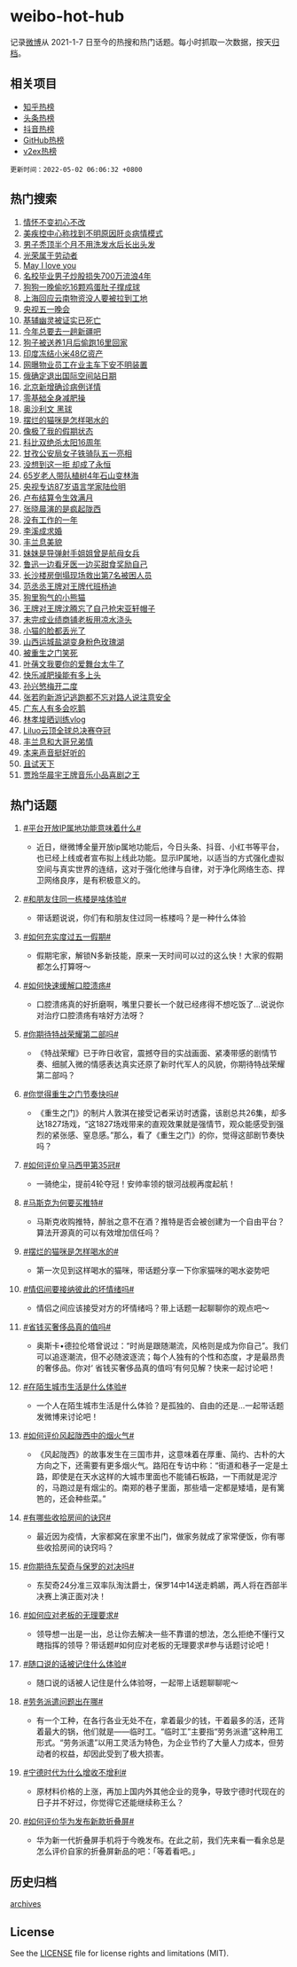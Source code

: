 # weibo-hot-hub

记录[微博](https://www.weibo.com)从 2021-1-7 日至今的热搜和热门话题。每小时抓取一次数据，按天[归档](archives)。

## 相关项目

- [知乎热榜](https://github.com/lonnyzhang423/zhihu-hot-hub)
- [头条热榜](https://github.com/lonnyzhang423/toutiao-hot-hub)
- [抖音热榜](https://github.com/lonnyzhang423/douyin-hot-hub)
- [GitHub热榜](https://github.com/lonnyzhang423/github-hot-hub)
- [v2ex热榜](https://github.com/lonnyzhang423/v2ex-hot-hub)


`更新时间：2022-05-02 06:06:32 +0800`

## 热门搜索

1. [情怀不变初心不改](https://m.weibo.cn/search?containerid=100103type%3D1%26t%3D10%26q%3D%23%E6%83%85%E6%80%80%E4%B8%8D%E5%8F%98%E5%88%9D%E5%BF%83%E4%B8%8D%E6%94%B9%23&stream_entry_id=51&isnewpage=1&extparam=seat%3D1%26c_type%3D51%26dgr%3D0%26pos%3D0%26filter_type%3Drealtimehot%26cate%3D10103%26display_time%3D1651442790%26pre_seqid%3D1651442790846912670141&luicode=10000011&lfid=106003type%253D25%2526t%253D3%2526disable_hot%253D1%2526filter_type%253Drealtimehot)
1. [美疾控中心称找到不明原因肝炎病情模式](https://m.weibo.cn/search?containerid=100103type%3D1%26t%3D10%26q%3D%23%E7%BE%8E%E7%96%BE%E6%8E%A7%E4%B8%AD%E5%BF%83%E7%A7%B0%E6%89%BE%E5%88%B0%E4%B8%8D%E6%98%8E%E5%8E%9F%E5%9B%A0%E8%82%9D%E7%82%8E%E7%97%85%E6%83%85%E6%A8%A1%E5%BC%8F%23&stream_entry_id=31&isnewpage=1&extparam=seat%3D1%26c_type%3D31%26pos%3D0%26filter_type%3Drealtimehot%26flag%3D0%26dgr%3D0%26realpos%3D1%26lcate%3D5001%26cate%3D0%26display_time%3D1651442790%26pre_seqid%3D1651442790846912670141&luicode=10000011&lfid=106003type%253D25%2526t%253D3%2526disable_hot%253D1%2526filter_type%253Drealtimehot)
1. [男子秃顶半个月不用洗发水后长出头发](https://m.weibo.cn/search?containerid=100103type%3D1%26t%3D10%26q%3D%23%E7%94%B7%E5%AD%90%E7%A7%83%E9%A1%B6%E5%8D%8A%E4%B8%AA%E6%9C%88%E4%B8%8D%E7%94%A8%E6%B4%97%E5%8F%91%E6%B0%B4%E5%90%8E%E9%95%BF%E5%87%BA%E5%A4%B4%E5%8F%91%23&stream_entry_id=31&isnewpage=1&extparam=seat%3D1%26c_type%3D31%26pos%3D1%26filter_type%3Drealtimehot%26flag%3D0%26dgr%3D0%26realpos%3D2%26lcate%3D5001%26cate%3D0%26display_time%3D1651442790%26pre_seqid%3D1651442790846912670141&luicode=10000011&lfid=106003type%253D25%2526t%253D3%2526disable_hot%253D1%2526filter_type%253Drealtimehot)
1. [光荣属于劳动者](https://m.weibo.cn/search?containerid=100103type%3D1%26t%3D10%26q%3D%23%E5%85%89%E8%8D%A3%E5%B1%9E%E4%BA%8E%E5%8A%B3%E5%8A%A8%E8%80%85%23&stream_entry_id=31&isnewpage=1&extparam=seat%3D1%26c_type%3D31%26pos%3D2%26filter_type%3Drealtimehot%26flag%3D0%26dgr%3D0%26realpos%3D3%26lcate%3D5001%26cate%3D0%26display_time%3D1651442790%26pre_seqid%3D1651442790846912670141&luicode=10000011&lfid=106003type%253D25%2526t%253D3%2526disable_hot%253D1%2526filter_type%253Drealtimehot)
1. [May I love you](https://m.weibo.cn/search?containerid=100103type%3D1%26t%3D10%26q%3DMay+I+love+you&stream_entry_id=31&isnewpage=1&extparam=seat%3D1%26c_type%3D31%26pos%3D3%26filter_type%3Drealtimehot%26flag%3D16%26dgr%3D0%26realpos%3D4%26lcate%3D5001%26cate%3D0%26display_time%3D1651442790%26pre_seqid%3D1651442790846912670141&luicode=10000011&lfid=106003type%253D25%2526t%253D3%2526disable_hot%253D1%2526filter_type%253Drealtimehot)
1. [名校毕业男子炒股损失700万流浪4年](https://m.weibo.cn/search?containerid=100103type%3D1%26t%3D10%26q%3D%23%E5%90%8D%E6%A0%A1%E6%AF%95%E4%B8%9A%E7%94%B7%E5%AD%90%E7%82%92%E8%82%A1%E6%8D%9F%E5%A4%B1700%E4%B8%87%E6%B5%81%E6%B5%AA4%E5%B9%B4%23&stream_entry_id=31&isnewpage=1&extparam=seat%3D1%26c_type%3D31%26pos%3D4%26filter_type%3Drealtimehot%26flag%3D0%26dgr%3D0%26realpos%3D5%26lcate%3D5001%26cate%3D0%26display_time%3D1651442790%26pre_seqid%3D1651442790846912670141&luicode=10000011&lfid=106003type%253D25%2526t%253D3%2526disable_hot%253D1%2526filter_type%253Drealtimehot)
1. [狗狗一晚偷吃16颗鸡蛋肚子撑成球](https://m.weibo.cn/search?containerid=100103type%3D1%26t%3D10%26q%3D%23%E7%8B%97%E7%8B%97%E4%B8%80%E6%99%9A%E5%81%B7%E5%90%8316%E9%A2%97%E9%B8%A1%E8%9B%8B%E8%82%9A%E5%AD%90%E6%92%91%E6%88%90%E7%90%83%23&stream_entry_id=31&isnewpage=1&extparam=seat%3D1%26c_type%3D31%26pos%3D5%26filter_type%3Drealtimehot%26flag%3D0%26dgr%3D0%26realpos%3D6%26lcate%3D5001%26cate%3D0%26display_time%3D1651442790%26pre_seqid%3D1651442790846912670141&luicode=10000011&lfid=106003type%253D25%2526t%253D3%2526disable_hot%253D1%2526filter_type%253Drealtimehot)
1. [上海回应云南物资没人要被拉到工地](https://m.weibo.cn/search?containerid=100103type%3D1%26t%3D10%26q%3D%23%E4%B8%8A%E6%B5%B7%E5%9B%9E%E5%BA%94%E4%BA%91%E5%8D%97%E7%89%A9%E8%B5%84%E6%B2%A1%E4%BA%BA%E8%A6%81%E8%A2%AB%E6%8B%89%E5%88%B0%E5%B7%A5%E5%9C%B0%23&stream_entry_id=31&isnewpage=1&extparam=seat%3D1%26c_type%3D31%26pos%3D6%26filter_type%3Drealtimehot%26flag%3D0%26dgr%3D0%26realpos%3D7%26lcate%3D5001%26cate%3D0%26display_time%3D1651442790%26pre_seqid%3D1651442790846912670141&luicode=10000011&lfid=106003type%253D25%2526t%253D3%2526disable_hot%253D1%2526filter_type%253Drealtimehot)
1. [央视五一晚会](https://m.weibo.cn/search?containerid=100103type%3D1%26t%3D10%26q%3D%E5%A4%AE%E8%A7%86%E4%BA%94%E4%B8%80%E6%99%9A%E4%BC%9A&stream_entry_id=31&isnewpage=1&extparam=seat%3D1%26c_type%3D31%26pos%3D7%26filter_type%3Drealtimehot%26flag%3D16%26dgr%3D0%26realpos%3D8%26lcate%3D5001%26cate%3D0%26display_time%3D1651442790%26pre_seqid%3D1651442790846912670141&luicode=10000011&lfid=106003type%253D25%2526t%253D3%2526disable_hot%253D1%2526filter_type%253Drealtimehot)
1. [基辅幽灵被证实已死亡](https://m.weibo.cn/search?containerid=100103type%3D1%26t%3D10%26q%3D%23%E5%9F%BA%E8%BE%85%E5%B9%BD%E7%81%B5%E8%A2%AB%E8%AF%81%E5%AE%9E%E5%B7%B2%E6%AD%BB%E4%BA%A1%23&stream_entry_id=31&isnewpage=1&extparam=seat%3D1%26c_type%3D31%26pos%3D8%26filter_type%3Drealtimehot%26flag%3D2%26dgr%3D0%26realpos%3D9%26lcate%3D5001%26cate%3D0%26display_time%3D1651442790%26pre_seqid%3D1651442790846912670141&luicode=10000011&lfid=106003type%253D25%2526t%253D3%2526disable_hot%253D1%2526filter_type%253Drealtimehot)
1. [今年总要去一趟新疆吧](https://m.weibo.cn/search?containerid=100103type%3D1%26t%3D10%26q%3D%23%E4%BB%8A%E5%B9%B4%E6%80%BB%E8%A6%81%E5%8E%BB%E4%B8%80%E8%B6%9F%E6%96%B0%E7%96%86%E5%90%A7%23&stream_entry_id=31&isnewpage=1&extparam=seat%3D1%26c_type%3D31%26pos%3D9%26filter_type%3Drealtimehot%26flag%3D0%26dgr%3D0%26realpos%3D10%26lcate%3D5001%26cate%3D0%26display_time%3D1651442790%26pre_seqid%3D1651442790846912670141&luicode=10000011&lfid=106003type%253D25%2526t%253D3%2526disable_hot%253D1%2526filter_type%253Drealtimehot)
1. [狗子被送养1月后偷跑16里回家](https://m.weibo.cn/search?containerid=100103type%3D1%26t%3D10%26q%3D%23%E7%8B%97%E5%AD%90%E8%A2%AB%E9%80%81%E5%85%BB1%E6%9C%88%E5%90%8E%E5%81%B7%E8%B7%9116%E9%87%8C%E5%9B%9E%E5%AE%B6%23&stream_entry_id=31&isnewpage=1&extparam=seat%3D1%26c_type%3D31%26pos%3D10%26filter_type%3Drealtimehot%26flag%3D0%26dgr%3D0%26realpos%3D11%26lcate%3D5001%26cate%3D0%26display_time%3D1651442790%26pre_seqid%3D1651442790846912670141&luicode=10000011&lfid=106003type%253D25%2526t%253D3%2526disable_hot%253D1%2526filter_type%253Drealtimehot)
1. [印度冻结小米48亿资产](https://m.weibo.cn/search?containerid=100103type%3D1%26t%3D10%26q%3D%23%E5%8D%B0%E5%BA%A6%E5%86%BB%E7%BB%93%E5%B0%8F%E7%B1%B348%E4%BA%BF%E8%B5%84%E4%BA%A7%23&stream_entry_id=31&isnewpage=1&extparam=seat%3D1%26c_type%3D31%26pos%3D11%26filter_type%3Drealtimehot%26flag%3D0%26dgr%3D0%26realpos%3D12%26lcate%3D5001%26cate%3D0%26display_time%3D1651442790%26pre_seqid%3D1651442790846912670141&luicode=10000011&lfid=106003type%253D25%2526t%253D3%2526disable_hot%253D1%2526filter_type%253Drealtimehot)
1. [网曝物业员工在业主车下安不明装置](https://m.weibo.cn/search?containerid=100103type%3D1%26t%3D10%26q%3D%23%E7%BD%91%E6%9B%9D%E7%89%A9%E4%B8%9A%E5%91%98%E5%B7%A5%E5%9C%A8%E4%B8%9A%E4%B8%BB%E8%BD%A6%E4%B8%8B%E5%AE%89%E4%B8%8D%E6%98%8E%E8%A3%85%E7%BD%AE%23&stream_entry_id=31&isnewpage=1&extparam=seat%3D1%26c_type%3D31%26pos%3D12%26filter_type%3Drealtimehot%26flag%3D0%26dgr%3D0%26realpos%3D13%26lcate%3D5001%26cate%3D0%26display_time%3D1651442790%26pre_seqid%3D1651442790846912670141&luicode=10000011&lfid=106003type%253D25%2526t%253D3%2526disable_hot%253D1%2526filter_type%253Drealtimehot)
1. [俄确定退出国际空间站日期](https://m.weibo.cn/search?containerid=100103type%3D1%26t%3D10%26q%3D%23%E4%BF%84%E7%A1%AE%E5%AE%9A%E9%80%80%E5%87%BA%E5%9B%BD%E9%99%85%E7%A9%BA%E9%97%B4%E7%AB%99%E6%97%A5%E6%9C%9F%23&stream_entry_id=31&isnewpage=1&extparam=seat%3D1%26c_type%3D31%26pos%3D13%26filter_type%3Drealtimehot%26flag%3D0%26dgr%3D0%26realpos%3D14%26lcate%3D5001%26cate%3D0%26display_time%3D1651442790%26pre_seqid%3D1651442790846912670141&luicode=10000011&lfid=106003type%253D25%2526t%253D3%2526disable_hot%253D1%2526filter_type%253Drealtimehot)
1. [北京新增确诊病例详情](https://m.weibo.cn/search?containerid=100103type%3D1%26t%3D10%26q%3D%23%E5%8C%97%E4%BA%AC%E6%96%B0%E5%A2%9E%E7%A1%AE%E8%AF%8A%E7%97%85%E4%BE%8B%E8%AF%A6%E6%83%85%23&stream_entry_id=31&isnewpage=1&extparam=seat%3D1%26c_type%3D31%26pos%3D14%26filter_type%3Drealtimehot%26flag%3D0%26dgr%3D0%26realpos%3D15%26lcate%3D5001%26cate%3D0%26display_time%3D1651442790%26pre_seqid%3D1651442790846912670141&luicode=10000011&lfid=106003type%253D25%2526t%253D3%2526disable_hot%253D1%2526filter_type%253Drealtimehot)
1. [零基础全身减肥操](https://m.weibo.cn/search?containerid=100103type%3D1%26t%3D10%26q%3D%23%E9%9B%B6%E5%9F%BA%E7%A1%80%E5%85%A8%E8%BA%AB%E5%87%8F%E8%82%A5%E6%93%8D%23&stream_entry_id=31&isnewpage=1&extparam=seat%3D1%26c_type%3D31%26pos%3D15%26filter_type%3Drealtimehot%26flag%3D0%26dgr%3D0%26realpos%3D16%26lcate%3D5001%26cate%3D0%26display_time%3D1651442790%26pre_seqid%3D1651442790846912670141&luicode=10000011&lfid=106003type%253D25%2526t%253D3%2526disable_hot%253D1%2526filter_type%253Drealtimehot)
1. [奥沙利文 黑球](https://m.weibo.cn/search?containerid=100103type%3D1%26t%3D10%26q%3D%E5%A5%A5%E6%B2%99%E5%88%A9%E6%96%87+%E9%BB%91%E7%90%83&stream_entry_id=31&isnewpage=1&extparam=seat%3D1%26c_type%3D31%26pos%3D16%26filter_type%3Drealtimehot%26flag%3D0%26dgr%3D0%26realpos%3D17%26lcate%3D5001%26cate%3D0%26display_time%3D1651442790%26pre_seqid%3D1651442790846912670141&luicode=10000011&lfid=106003type%253D25%2526t%253D3%2526disable_hot%253D1%2526filter_type%253Drealtimehot)
1. [摆烂的猫咪是怎样喝水的](https://m.weibo.cn/search?containerid=100103type%3D1%26t%3D10%26q%3D%23%E6%91%86%E7%83%82%E7%9A%84%E7%8C%AB%E5%92%AA%E6%98%AF%E6%80%8E%E6%A0%B7%E5%96%9D%E6%B0%B4%E7%9A%84%23&stream_entry_id=31&isnewpage=1&extparam=seat%3D1%26c_type%3D31%26pos%3D17%26filter_type%3Drealtimehot%26flag%3D0%26dgr%3D0%26realpos%3D18%26lcate%3D5001%26cate%3D0%26display_time%3D1651442790%26pre_seqid%3D1651442790846912670141&luicode=10000011&lfid=106003type%253D25%2526t%253D3%2526disable_hot%253D1%2526filter_type%253Drealtimehot)
1. [像极了我的假期状态](https://m.weibo.cn/search?containerid=100103type%3D1%26t%3D10%26q%3D%23%E5%83%8F%E6%9E%81%E4%BA%86%E6%88%91%E7%9A%84%E5%81%87%E6%9C%9F%E7%8A%B6%E6%80%81%23&stream_entry_id=31&isnewpage=1&extparam=seat%3D1%26c_type%3D31%26pos%3D18%26filter_type%3Drealtimehot%26flag%3D0%26dgr%3D0%26realpos%3D19%26lcate%3D5001%26cate%3D0%26display_time%3D1651442790%26pre_seqid%3D1651442790846912670141&luicode=10000011&lfid=106003type%253D25%2526t%253D3%2526disable_hot%253D1%2526filter_type%253Drealtimehot)
1. [科比双绝杀太阳16周年](https://m.weibo.cn/search?containerid=100103type%3D1%26t%3D10%26q%3D%23%E7%A7%91%E6%AF%94%E5%8F%8C%E7%BB%9D%E6%9D%80%E5%A4%AA%E9%98%B316%E5%91%A8%E5%B9%B4%23&stream_entry_id=31&isnewpage=1&extparam=seat%3D1%26c_type%3D31%26pos%3D19%26filter_type%3Drealtimehot%26flag%3D1%26dgr%3D0%26realpos%3D20%26lcate%3D5001%26cate%3D0%26display_time%3D1651442790%26pre_seqid%3D1651442790846912670141&luicode=10000011&lfid=106003type%253D25%2526t%253D3%2526disable_hot%253D1%2526filter_type%253Drealtimehot)
1. [甘孜公安局女子铁骑队五一亮相](https://m.weibo.cn/search?containerid=100103type%3D1%26t%3D10%26q%3D%23%E7%94%98%E5%AD%9C%E5%85%AC%E5%AE%89%E5%B1%80%E5%A5%B3%E5%AD%90%E9%93%81%E9%AA%91%E9%98%9F%E4%BA%94%E4%B8%80%E4%BA%AE%E7%9B%B8%23&stream_entry_id=31&isnewpage=1&extparam=seat%3D1%26c_type%3D31%26pos%3D20%26filter_type%3Drealtimehot%26flag%3D1%26dgr%3D0%26realpos%3D21%26lcate%3D5001%26cate%3D0%26display_time%3D1651442790%26pre_seqid%3D1651442790846912670141&luicode=10000011&lfid=106003type%253D25%2526t%253D3%2526disable_hot%253D1%2526filter_type%253Drealtimehot)
1. [没想到这一拒 却成了永恒](https://m.weibo.cn/search?containerid=100103type%3D1%26t%3D10%26q%3D%E6%B2%A1%E6%83%B3%E5%88%B0%E8%BF%99%E4%B8%80%E6%8B%92+%E5%8D%B4%E6%88%90%E4%BA%86%E6%B0%B8%E6%81%92&stream_entry_id=31&isnewpage=1&extparam=seat%3D1%26c_type%3D31%26pos%3D21%26filter_type%3Drealtimehot%26flag%3D0%26dgr%3D0%26realpos%3D22%26lcate%3D5001%26cate%3D0%26display_time%3D1651442790%26pre_seqid%3D1651442790846912670141&luicode=10000011&lfid=106003type%253D25%2526t%253D3%2526disable_hot%253D1%2526filter_type%253Drealtimehot)
1. [65岁老人带队植树4年石山变林海](https://m.weibo.cn/search?containerid=100103type%3D1%26t%3D10%26q%3D%2365%E5%B2%81%E8%80%81%E4%BA%BA%E5%B8%A6%E9%98%9F%E6%A4%8D%E6%A0%914%E5%B9%B4%E7%9F%B3%E5%B1%B1%E5%8F%98%E6%9E%97%E6%B5%B7%23&stream_entry_id=31&isnewpage=1&extparam=seat%3D1%26c_type%3D31%26pos%3D22%26filter_type%3Drealtimehot%26flag%3D0%26dgr%3D0%26realpos%3D23%26lcate%3D5001%26cate%3D0%26display_time%3D1651442790%26pre_seqid%3D1651442790846912670141&luicode=10000011&lfid=106003type%253D25%2526t%253D3%2526disable_hot%253D1%2526filter_type%253Drealtimehot)
1. [央视专访87岁语言学家陆俭明](https://m.weibo.cn/search?containerid=100103type%3D1%26t%3D10%26q%3D%23%E5%A4%AE%E8%A7%86%E4%B8%93%E8%AE%BF87%E5%B2%81%E8%AF%AD%E8%A8%80%E5%AD%A6%E5%AE%B6%E9%99%86%E4%BF%AD%E6%98%8E%23&stream_entry_id=31&isnewpage=1&extparam=seat%3D1%26c_type%3D31%26pos%3D23%26filter_type%3Drealtimehot%26flag%3D0%26dgr%3D0%26realpos%3D24%26lcate%3D5001%26cate%3D0%26display_time%3D1651442790%26pre_seqid%3D1651442790846912670141&luicode=10000011&lfid=106003type%253D25%2526t%253D3%2526disable_hot%253D1%2526filter_type%253Drealtimehot)
1. [卢布结算令生效满月](https://m.weibo.cn/search?containerid=100103type%3D1%26t%3D10%26q%3D%23%E5%8D%A2%E5%B8%83%E7%BB%93%E7%AE%97%E4%BB%A4%E7%94%9F%E6%95%88%E6%BB%A1%E6%9C%88%23&stream_entry_id=31&isnewpage=1&extparam=seat%3D1%26c_type%3D31%26pos%3D24%26filter_type%3Drealtimehot%26flag%3D1%26dgr%3D0%26realpos%3D25%26lcate%3D5001%26cate%3D0%26display_time%3D1651442790%26pre_seqid%3D1651442790846912670141&luicode=10000011&lfid=106003type%253D25%2526t%253D3%2526disable_hot%253D1%2526filter_type%253Drealtimehot)
1. [张晓晨演的是疯起陇西](https://m.weibo.cn/search?containerid=100103type%3D1%26t%3D10%26q%3D%23%E5%BC%A0%E6%99%93%E6%99%A8%E6%BC%94%E7%9A%84%E6%98%AF%E7%96%AF%E8%B5%B7%E9%99%87%E8%A5%BF%23&stream_entry_id=31&isnewpage=1&extparam=seat%3D1%26c_type%3D31%26pos%3D25%26filter_type%3Drealtimehot%26flag%3D1%26dgr%3D0%26realpos%3D26%26lcate%3D5001%26cate%3D0%26display_time%3D1651442790%26pre_seqid%3D1651442790846912670141&luicode=10000011&lfid=106003type%253D25%2526t%253D3%2526disable_hot%253D1%2526filter_type%253Drealtimehot)
1. [没有工作的一年](https://m.weibo.cn/search?containerid=100103type%3D1%26t%3D10%26q%3D%E6%B2%A1%E6%9C%89%E5%B7%A5%E4%BD%9C%E7%9A%84%E4%B8%80%E5%B9%B4&stream_entry_id=31&isnewpage=1&extparam=seat%3D1%26c_type%3D31%26pos%3D26%26filter_type%3Drealtimehot%26flag%3D0%26dgr%3D0%26realpos%3D27%26lcate%3D5001%26cate%3D0%26display_time%3D1651442790%26pre_seqid%3D1651442790846912670141&luicode=10000011&lfid=106003type%253D25%2526t%253D3%2526disable_hot%253D1%2526filter_type%253Drealtimehot)
1. [李溪成求婚](https://m.weibo.cn/search?containerid=100103type%3D1%26t%3D10%26q%3D%E6%9D%8E%E6%BA%AA%E6%88%90%E6%B1%82%E5%A9%9A&stream_entry_id=31&isnewpage=1&extparam=seat%3D1%26c_type%3D31%26pos%3D27%26filter_type%3Drealtimehot%26flag%3D0%26dgr%3D0%26realpos%3D28%26lcate%3D5001%26cate%3D0%26display_time%3D1651442790%26pre_seqid%3D1651442790846912670141&luicode=10000011&lfid=106003type%253D25%2526t%253D3%2526disable_hot%253D1%2526filter_type%253Drealtimehot)
1. [丰兰息美貌](https://m.weibo.cn/search?containerid=100103type%3D1%26t%3D10%26q%3D%23%E4%B8%B0%E5%85%B0%E6%81%AF%E7%BE%8E%E8%B2%8C%23&stream_entry_id=31&isnewpage=1&extparam=seat%3D1%26c_type%3D31%26pos%3D28%26filter_type%3Drealtimehot%26flag%3D0%26dgr%3D0%26realpos%3D29%26lcate%3D5001%26cate%3D0%26display_time%3D1651442790%26pre_seqid%3D1651442790846912670141&luicode=10000011&lfid=106003type%253D25%2526t%253D3%2526disable_hot%253D1%2526filter_type%253Drealtimehot)
1. [妹妹是导弹射手姐姐曾是航母女兵](https://m.weibo.cn/search?containerid=100103type%3D1%26t%3D10%26q%3D%23%E5%A6%B9%E5%A6%B9%E6%98%AF%E5%AF%BC%E5%BC%B9%E5%B0%84%E6%89%8B%E5%A7%90%E5%A7%90%E6%9B%BE%E6%98%AF%E8%88%AA%E6%AF%8D%E5%A5%B3%E5%85%B5%23&stream_entry_id=31&isnewpage=1&extparam=seat%3D1%26c_type%3D31%26pos%3D29%26filter_type%3Drealtimehot%26flag%3D0%26dgr%3D0%26realpos%3D30%26lcate%3D5001%26cate%3D0%26display_time%3D1651442790%26pre_seqid%3D1651442790846912670141&luicode=10000011&lfid=106003type%253D25%2526t%253D3%2526disable_hot%253D1%2526filter_type%253Drealtimehot)
1. [鲁迅一边看牙医一边买甜食奖励自己](https://m.weibo.cn/search?containerid=100103type%3D1%26t%3D10%26q%3D%23%E9%B2%81%E8%BF%85%E4%B8%80%E8%BE%B9%E7%9C%8B%E7%89%99%E5%8C%BB%E4%B8%80%E8%BE%B9%E4%B9%B0%E7%94%9C%E9%A3%9F%E5%A5%96%E5%8A%B1%E8%87%AA%E5%B7%B1%23&stream_entry_id=31&isnewpage=1&extparam=seat%3D1%26c_type%3D31%26pos%3D30%26filter_type%3Drealtimehot%26flag%3D0%26dgr%3D0%26realpos%3D31%26lcate%3D5001%26cate%3D0%26display_time%3D1651442790%26pre_seqid%3D1651442790846912670141&luicode=10000011&lfid=106003type%253D25%2526t%253D3%2526disable_hot%253D1%2526filter_type%253Drealtimehot)
1. [长沙楼房倒塌现场救出第7名被困人员](https://m.weibo.cn/search?containerid=100103type%3D1%26t%3D10%26q%3D%23%E9%95%BF%E6%B2%99%E6%A5%BC%E6%88%BF%E5%80%92%E5%A1%8C%E7%8E%B0%E5%9C%BA%E6%95%91%E5%87%BA%E7%AC%AC7%E5%90%8D%E8%A2%AB%E5%9B%B0%E4%BA%BA%E5%91%98%23&stream_entry_id=31&isnewpage=1&extparam=seat%3D1%26c_type%3D31%26pos%3D31%26filter_type%3Drealtimehot%26flag%3D0%26dgr%3D0%26realpos%3D32%26lcate%3D5001%26cate%3D0%26display_time%3D1651442790%26pre_seqid%3D1651442790846912670141&luicode=10000011&lfid=106003type%253D25%2526t%253D3%2526disable_hot%253D1%2526filter_type%253Drealtimehot)
1. [范丞丞王牌对王牌代班杨迪](https://m.weibo.cn/search?containerid=100103type%3D1%26t%3D10%26q%3D%23%E8%8C%83%E4%B8%9E%E4%B8%9E%E7%8E%8B%E7%89%8C%E5%AF%B9%E7%8E%8B%E7%89%8C%E4%BB%A3%E7%8F%AD%E6%9D%A8%E8%BF%AA%23&stream_entry_id=31&isnewpage=1&extparam=seat%3D1%26c_type%3D31%26pos%3D32%26filter_type%3Drealtimehot%26flag%3D0%26dgr%3D0%26realpos%3D33%26lcate%3D5001%26cate%3D0%26display_time%3D1651442790%26pre_seqid%3D1651442790846912670141&luicode=10000011&lfid=106003type%253D25%2526t%253D3%2526disable_hot%253D1%2526filter_type%253Drealtimehot)
1. [狗里狗气的小熊猫](https://m.weibo.cn/search?containerid=100103type%3D1%26t%3D10%26q%3D%23%E7%8B%97%E9%87%8C%E7%8B%97%E6%B0%94%E7%9A%84%E5%B0%8F%E7%86%8A%E7%8C%AB%23&stream_entry_id=31&isnewpage=1&extparam=seat%3D1%26c_type%3D31%26pos%3D33%26filter_type%3Drealtimehot%26flag%3D0%26dgr%3D0%26realpos%3D34%26lcate%3D5001%26cate%3D0%26display_time%3D1651442790%26pre_seqid%3D1651442790846912670141&luicode=10000011&lfid=106003type%253D25%2526t%253D3%2526disable_hot%253D1%2526filter_type%253Drealtimehot)
1. [王牌对王牌沈腾忘了自己抢宋亚轩帽子](https://m.weibo.cn/search?containerid=100103type%3D1%26t%3D10%26q%3D%23%E7%8E%8B%E7%89%8C%E5%AF%B9%E7%8E%8B%E7%89%8C%E6%B2%88%E8%85%BE%E5%BF%98%E4%BA%86%E8%87%AA%E5%B7%B1%E6%8A%A2%E5%AE%8B%E4%BA%9A%E8%BD%A9%E5%B8%BD%E5%AD%90%23&stream_entry_id=31&isnewpage=1&extparam=seat%3D1%26c_type%3D31%26pos%3D34%26filter_type%3Drealtimehot%26flag%3D0%26dgr%3D0%26realpos%3D35%26lcate%3D5001%26cate%3D0%26display_time%3D1651442790%26pre_seqid%3D1651442790846912670141&luicode=10000011&lfid=106003type%253D25%2526t%253D3%2526disable_hot%253D1%2526filter_type%253Drealtimehot)
1. [未完成业绩商铺老板用凉水浇头](https://m.weibo.cn/search?containerid=100103type%3D1%26t%3D10%26q%3D%23%E6%9C%AA%E5%AE%8C%E6%88%90%E4%B8%9A%E7%BB%A9%E5%95%86%E9%93%BA%E8%80%81%E6%9D%BF%E7%94%A8%E5%87%89%E6%B0%B4%E6%B5%87%E5%A4%B4%23&stream_entry_id=31&isnewpage=1&extparam=seat%3D1%26c_type%3D31%26pos%3D35%26filter_type%3Drealtimehot%26flag%3D1%26dgr%3D0%26realpos%3D36%26lcate%3D5001%26cate%3D0%26display_time%3D1651442790%26pre_seqid%3D1651442790846912670141&luicode=10000011&lfid=106003type%253D25%2526t%253D3%2526disable_hot%253D1%2526filter_type%253Drealtimehot)
1. [小猫的脸都丢光了](https://m.weibo.cn/search?containerid=100103type%3D1%26t%3D10%26q%3D%23%E5%B0%8F%E7%8C%AB%E7%9A%84%E8%84%B8%E9%83%BD%E4%B8%A2%E5%85%89%E4%BA%86%23&stream_entry_id=31&isnewpage=1&extparam=seat%3D1%26c_type%3D31%26pos%3D36%26filter_type%3Drealtimehot%26flag%3D0%26dgr%3D0%26realpos%3D37%26lcate%3D5001%26cate%3D0%26display_time%3D1651442790%26pre_seqid%3D1651442790846912670141&luicode=10000011&lfid=106003type%253D25%2526t%253D3%2526disable_hot%253D1%2526filter_type%253Drealtimehot)
1. [山西运城盐湖变身粉色玫瑰湖](https://m.weibo.cn/search?containerid=100103type%3D1%26t%3D10%26q%3D%23%E5%B1%B1%E8%A5%BF%E8%BF%90%E5%9F%8E%E7%9B%90%E6%B9%96%E5%8F%98%E8%BA%AB%E7%B2%89%E8%89%B2%E7%8E%AB%E7%91%B0%E6%B9%96%23&stream_entry_id=31&isnewpage=1&extparam=seat%3D1%26c_type%3D31%26pos%3D37%26filter_type%3Drealtimehot%26flag%3D0%26dgr%3D0%26realpos%3D38%26lcate%3D5001%26cate%3D0%26display_time%3D1651442790%26pre_seqid%3D1651442790846912670141&luicode=10000011&lfid=106003type%253D25%2526t%253D3%2526disable_hot%253D1%2526filter_type%253Drealtimehot)
1. [被重生之门笑死](https://m.weibo.cn/search?containerid=100103type%3D1%26t%3D10%26q%3D%23%E8%A2%AB%E9%87%8D%E7%94%9F%E4%B9%8B%E9%97%A8%E7%AC%91%E6%AD%BB%23&stream_entry_id=31&isnewpage=1&extparam=seat%3D1%26c_type%3D31%26pos%3D38%26filter_type%3Drealtimehot%26flag%3D0%26dgr%3D0%26realpos%3D39%26lcate%3D5001%26cate%3D0%26display_time%3D1651442790%26pre_seqid%3D1651442790846912670141&luicode=10000011&lfid=106003type%253D25%2526t%253D3%2526disable_hot%253D1%2526filter_type%253Drealtimehot)
1. [叶蒨文我要你的爱舞台太牛了](https://m.weibo.cn/search?containerid=100103type%3D1%26t%3D10%26q%3D%23%E5%8F%B6%E8%92%A8%E6%96%87%E6%88%91%E8%A6%81%E4%BD%A0%E7%9A%84%E7%88%B1%E8%88%9E%E5%8F%B0%E5%A4%AA%E7%89%9B%E4%BA%86%23&stream_entry_id=31&isnewpage=1&extparam=seat%3D1%26c_type%3D31%26pos%3D39%26filter_type%3Drealtimehot%26flag%3D0%26dgr%3D0%26realpos%3D40%26lcate%3D5001%26cate%3D0%26display_time%3D1651442790%26pre_seqid%3D1651442790846912670141&luicode=10000011&lfid=106003type%253D25%2526t%253D3%2526disable_hot%253D1%2526filter_type%253Drealtimehot)
1. [快乐减肥操能有多上头](https://m.weibo.cn/search?containerid=100103type%3D1%26t%3D10%26q%3D%23%E5%BF%AB%E4%B9%90%E5%87%8F%E8%82%A5%E6%93%8D%E8%83%BD%E6%9C%89%E5%A4%9A%E4%B8%8A%E5%A4%B4%23&stream_entry_id=31&isnewpage=1&extparam=seat%3D1%26c_type%3D31%26pos%3D40%26filter_type%3Drealtimehot%26flag%3D0%26dgr%3D0%26realpos%3D41%26lcate%3D5001%26cate%3D0%26display_time%3D1651442790%26pre_seqid%3D1651442790846912670141&luicode=10000011&lfid=106003type%253D25%2526t%253D3%2526disable_hot%253D1%2526filter_type%253Drealtimehot)
1. [孙兴慜梅开二度](https://m.weibo.cn/search?containerid=100103type%3D1%26t%3D10%26q%3D%23%E5%AD%99%E5%85%B4%E6%85%9C%E6%A2%85%E5%BC%80%E4%BA%8C%E5%BA%A6%23&stream_entry_id=31&isnewpage=1&extparam=seat%3D1%26c_type%3D31%26pos%3D41%26filter_type%3Drealtimehot%26flag%3D0%26dgr%3D0%26realpos%3D42%26lcate%3D5001%26cate%3D0%26display_time%3D1651442790%26pre_seqid%3D1651442790846912670141&luicode=10000011&lfid=106003type%253D25%2526t%253D3%2526disable_hot%253D1%2526filter_type%253Drealtimehot)
1. [张若昀新游记逃跑都不忘对路人说注意安全](https://m.weibo.cn/search?containerid=100103type%3D1%26t%3D10%26q%3D%23%E5%BC%A0%E8%8B%A5%E6%98%80%E6%96%B0%E6%B8%B8%E8%AE%B0%E9%80%83%E8%B7%91%E9%83%BD%E4%B8%8D%E5%BF%98%E5%AF%B9%E8%B7%AF%E4%BA%BA%E8%AF%B4%E6%B3%A8%E6%84%8F%E5%AE%89%E5%85%A8%23&stream_entry_id=31&isnewpage=1&extparam=seat%3D1%26c_type%3D31%26pos%3D42%26filter_type%3Drealtimehot%26flag%3D1%26dgr%3D0%26realpos%3D43%26lcate%3D5001%26cate%3D0%26display_time%3D1651442790%26pre_seqid%3D1651442790846912670141&luicode=10000011&lfid=106003type%253D25%2526t%253D3%2526disable_hot%253D1%2526filter_type%253Drealtimehot)
1. [广东人有多会吃鹅](https://m.weibo.cn/search?containerid=100103type%3D1%26t%3D10%26q%3D%23%E5%B9%BF%E4%B8%9C%E4%BA%BA%E6%9C%89%E5%A4%9A%E4%BC%9A%E5%90%83%E9%B9%85%23&stream_entry_id=31&isnewpage=1&extparam=seat%3D1%26c_type%3D31%26pos%3D43%26filter_type%3Drealtimehot%26flag%3D0%26dgr%3D0%26realpos%3D44%26lcate%3D5001%26cate%3D0%26display_time%3D1651442790%26pre_seqid%3D1651442790846912670141&luicode=10000011&lfid=106003type%253D25%2526t%253D3%2526disable_hot%253D1%2526filter_type%253Drealtimehot)
1. [林孝埈晒训练vlog](https://m.weibo.cn/search?containerid=100103type%3D1%26t%3D10%26q%3D%23%E6%9E%97%E5%AD%9D%E5%9F%88%E6%99%92%E8%AE%AD%E7%BB%83vlog%23&stream_entry_id=31&isnewpage=1&extparam=seat%3D1%26c_type%3D31%26pos%3D44%26filter_type%3Drealtimehot%26flag%3D0%26dgr%3D0%26realpos%3D45%26lcate%3D5001%26cate%3D0%26display_time%3D1651442790%26pre_seqid%3D1651442790846912670141&luicode=10000011&lfid=106003type%253D25%2526t%253D3%2526disable_hot%253D1%2526filter_type%253Drealtimehot)
1. [Liluo云顶全球总决赛夺冠](https://m.weibo.cn/search?containerid=100103type%3D1%26t%3D10%26q%3D%23Liluo%E4%BA%91%E9%A1%B6%E5%85%A8%E7%90%83%E6%80%BB%E5%86%B3%E8%B5%9B%E5%A4%BA%E5%86%A0%23&stream_entry_id=31&isnewpage=1&extparam=seat%3D1%26c_type%3D31%26pos%3D45%26filter_type%3Drealtimehot%26flag%3D0%26dgr%3D0%26realpos%3D46%26lcate%3D5001%26cate%3D0%26display_time%3D1651442790%26pre_seqid%3D1651442790846912670141&luicode=10000011&lfid=106003type%253D25%2526t%253D3%2526disable_hot%253D1%2526filter_type%253Drealtimehot)
1. [丰兰息和大哥兄弟情](https://m.weibo.cn/search?containerid=100103type%3D1%26t%3D10%26q%3D%23%E4%B8%B0%E5%85%B0%E6%81%AF%E5%92%8C%E5%A4%A7%E5%93%A5%E5%85%84%E5%BC%9F%E6%83%85%23&stream_entry_id=31&isnewpage=1&extparam=seat%3D1%26c_type%3D31%26pos%3D46%26filter_type%3Drealtimehot%26flag%3D0%26dgr%3D0%26realpos%3D47%26lcate%3D5001%26cate%3D0%26display_time%3D1651442790%26pre_seqid%3D1651442790846912670141&luicode=10000011&lfid=106003type%253D25%2526t%253D3%2526disable_hot%253D1%2526filter_type%253Drealtimehot)
1. [本来声音挺好听的](https://m.weibo.cn/search?containerid=100103type%3D1%26t%3D10%26q%3D%23%E6%9C%AC%E6%9D%A5%E5%A3%B0%E9%9F%B3%E6%8C%BA%E5%A5%BD%E5%90%AC%E7%9A%84%23&stream_entry_id=31&isnewpage=1&extparam=seat%3D1%26c_type%3D31%26pos%3D47%26filter_type%3Drealtimehot%26flag%3D0%26dgr%3D0%26realpos%3D48%26lcate%3D5001%26cate%3D0%26display_time%3D1651442790%26pre_seqid%3D1651442790846912670141&luicode=10000011&lfid=106003type%253D25%2526t%253D3%2526disable_hot%253D1%2526filter_type%253Drealtimehot)
1. [且试天下](https://m.weibo.cn/search?containerid=100103type%3D1%26t%3D10%26q%3D%E4%B8%94%E8%AF%95%E5%A4%A9%E4%B8%8B&stream_entry_id=31&isnewpage=1&extparam=seat%3D1%26c_type%3D31%26pos%3D48%26filter_type%3Drealtimehot%26flag%3D0%26dgr%3D0%26realpos%3D49%26lcate%3D5001%26cate%3D0%26display_time%3D1651442790%26pre_seqid%3D1651442790846912670141&luicode=10000011&lfid=106003type%253D25%2526t%253D3%2526disable_hot%253D1%2526filter_type%253Drealtimehot)
1. [贾玲华晨宇王牌音乐小品喜剧之王](https://m.weibo.cn/search?containerid=100103type%3D1%26t%3D10%26q%3D%23%E8%B4%BE%E7%8E%B2%E5%8D%8E%E6%99%A8%E5%AE%87%E7%8E%8B%E7%89%8C%E9%9F%B3%E4%B9%90%E5%B0%8F%E5%93%81%E5%96%9C%E5%89%A7%E4%B9%8B%E7%8E%8B%23&stream_entry_id=31&isnewpage=1&extparam=seat%3D1%26c_type%3D31%26pos%3D49%26filter_type%3Drealtimehot%26flag%3D0%26dgr%3D0%26realpos%3D50%26lcate%3D5001%26cate%3D0%26display_time%3D1651442790%26pre_seqid%3D1651442790846912670141&luicode=10000011&lfid=106003type%253D25%2526t%253D3%2526disable_hot%253D1%2526filter_type%253Drealtimehot)

## 热门话题

1. [#平台开放IP属地功能意味着什么#](https://m.weibo.cn/search?containerid=231522type%3D1%26t%3D10%26q%3D%23%E5%B9%B3%E5%8F%B0%E5%BC%80%E6%94%BEIP%E5%B1%9E%E5%9C%B0%E5%8A%9F%E8%83%BD%E6%84%8F%E5%91%B3%E7%9D%80%E4%BB%80%E4%B9%88%23&stream_entry_id=128&isnewpage=1&extparam=seat%3D1%26c_type%3D128%26dgr%3D0%26pos%3D1-0-0%26lcate%3D5004%26unitid%3D43168%26cate%3D5004%26display_time%3D1651442792%26pre_seqid%3D16514427922050229773387&luicode=10000011&lfid=231648_-_4)
    - 近日，继微博全量开放ip属地功能后，今日头条、抖音、小红书等平台，也已经上线或者宣布拟上线此功能。显示IP属地，以适当的方式强化虚拟空间与真实世界的连结，这对于强化他律与自律，对于净化网络生态、捍卫网络良序，是有积极意义的。

1. [#和朋友住同一栋楼是啥体验#](https://m.weibo.cn/search?containerid=231522type%3D1%26t%3D10%26q%3D%23%E5%92%8C%E6%9C%8B%E5%8F%8B%E4%BD%8F%E5%90%8C%E4%B8%80%E6%A0%8B%E6%A5%BC%E6%98%AF%E5%95%A5%E4%BD%93%E9%AA%8C%23&stream_entry_id=128&isnewpage=1&extparam=seat%3D1%26c_type%3D128%26dgr%3D0%26pos%3D1-0-1%26lcate%3D5004%26unitid%3D1651379754175%26cate%3D5004%26display_time%3D1651442792%26pre_seqid%3D16514427922050229773387&luicode=10000011&lfid=231648_-_4)
    - 带话题说说，你们有和朋友住过同一栋楼吗？是一种什么体验

1. [#如何充实度过五一假期#](https://m.weibo.cn/search?containerid=231522type%3D1%26t%3D10%26q%3D%23%E5%A6%82%E4%BD%95%E5%85%85%E5%AE%9E%E5%BA%A6%E8%BF%87%E4%BA%94%E4%B8%80%E5%81%87%E6%9C%9F%23&stream_entry_id=128&isnewpage=1&extparam=seat%3D1%26c_type%3D128%26dgr%3D0%26pos%3D1-0-2%26lcate%3D5004%26unitid%3D1651393848113%26cate%3D5004%26display_time%3D1651442792%26pre_seqid%3D16514427922050229773387&luicode=10000011&lfid=231648_-_4)
    - 假期宅家，解锁N多新技能，原来一天时间可以过的这么快！大家的假期都怎么打算呀～

1. [#如何快速缓解口腔溃疡#](https://m.weibo.cn/search?containerid=231522type%3D1%26t%3D10%26q%3D%23%E5%A6%82%E4%BD%95%E5%BF%AB%E9%80%9F%E7%BC%93%E8%A7%A3%E5%8F%A3%E8%85%94%E6%BA%83%E7%96%A1%23&stream_entry_id=128&isnewpage=1&extparam=seat%3D1%26c_type%3D128%26dgr%3D0%26pos%3D1-0-3%26lcate%3D5004%26unitid%3D43182%26cate%3D5004%26display_time%3D1651442792%26pre_seqid%3D16514427922050229773387&luicode=10000011&lfid=231648_-_4)
    - 口腔溃疡真的好折磨啊，嘴里只要长一个就已经疼得不想吃饭了…说说你对治疗口腔溃疡有啥好方法呀？

1. [#你期待特战荣耀第二部吗#](https://m.weibo.cn/search?containerid=231522type%3D1%26t%3D10%26q%3D%23%E4%BD%A0%E6%9C%9F%E5%BE%85%E7%89%B9%E6%88%98%E8%8D%A3%E8%80%80%E7%AC%AC%E4%BA%8C%E9%83%A8%E5%90%97%23&stream_entry_id=128&isnewpage=1&extparam=seat%3D1%26c_type%3D128%26dgr%3D0%26pos%3D1-0-4%26lcate%3D5004%26unitid%3D1651304764530%26cate%3D5004%26display_time%3D1651442792%26pre_seqid%3D16514427922050229773387&luicode=10000011&lfid=231648_-_4)
    - 《特战荣耀》已于昨日收官，震撼夺目的实战画面、紧凑带感的剧情节奏、细腻入微的情感表达真实还原了新时代军人的风貌，你期待特战荣耀第二部吗？

1. [#你觉得重生之门节奏快吗#](https://m.weibo.cn/search?containerid=231522type%3D1%26t%3D10%26q%3D%23%E4%BD%A0%E8%A7%89%E5%BE%97%E9%87%8D%E7%94%9F%E4%B9%8B%E9%97%A8%E8%8A%82%E5%A5%8F%E5%BF%AB%E5%90%97%23&stream_entry_id=128&isnewpage=1&extparam=seat%3D1%26c_type%3D128%26dgr%3D0%26pos%3D1-0-5%26lcate%3D5004%26unitid%3D43141%26cate%3D5004%26display_time%3D1651442792%26pre_seqid%3D16514427922050229773387&luicode=10000011&lfid=231648_-_4)
    - 《重生之门》的制片人敦淇在接受记者采访时透露，该剧总共26集，却多达1827场戏，“这1827场戏带来的直观效果就是强情节，观众能感受到强烈的紧张感、窒息感。”那么，看了《重生之门》的你，觉得这部剧节奏快吗？

1. [#如何评价皇马西甲第35冠#](https://m.weibo.cn/search?containerid=231522type%3D1%26t%3D10%26q%3D%23%E5%A6%82%E4%BD%95%E8%AF%84%E4%BB%B7%E7%9A%87%E9%A9%AC%E8%A5%BF%E7%94%B2%E7%AC%AC35%E5%86%A0%23&stream_entry_id=128&isnewpage=1&extparam=seat%3D1%26c_type%3D128%26dgr%3D0%26pos%3D1-0-6%26lcate%3D5004%26unitid%3D43181%26cate%3D5004%26display_time%3D1651442792%26pre_seqid%3D16514427922050229773387&luicode=10000011&lfid=231648_-_4)
    - 一骑绝尘，提前4轮夺冠！安帅率领的银河战舰再度起航！

1. [#马斯克为何要买推特#](https://m.weibo.cn/search?containerid=231522type%3D1%26t%3D10%26q%3D%23%E9%A9%AC%E6%96%AF%E5%85%8B%E4%B8%BA%E4%BD%95%E8%A6%81%E4%B9%B0%E6%8E%A8%E7%89%B9%23&stream_entry_id=128&isnewpage=1&extparam=seat%3D1%26c_type%3D128%26dgr%3D0%26pos%3D1-0-7%26lcate%3D5004%26unitid%3D43130%26cate%3D5004%26display_time%3D1651442792%26pre_seqid%3D16514427922050229773387&luicode=10000011&lfid=231648_-_4)
    - 马斯克收购推特，醉翁之意不在酒？推特是否会被创建为一个自由平台？算法开源真的可以有效增加信任吗？

1. [#摆烂的猫咪是怎样喝水的#](https://m.weibo.cn/search?containerid=231522type%3D1%26t%3D10%26q%3D%23%E6%91%86%E7%83%82%E7%9A%84%E7%8C%AB%E5%92%AA%E6%98%AF%E6%80%8E%E6%A0%B7%E5%96%9D%E6%B0%B4%E7%9A%84%23&stream_entry_id=128&isnewpage=1&extparam=seat%3D1%26c_type%3D128%26dgr%3D0%26pos%3D1-0-8%26lcate%3D5004%26unitid%3D1651418446129%26cate%3D5004%26display_time%3D1651442792%26pre_seqid%3D16514427922050229773387&luicode=10000011&lfid=231648_-_4)
    - 第一次见到这样喝水的猫咪，带话题分享一下你家猫咪的喝水姿势吧

1. [#情侣间要接纳彼此的坏情绪吗#](https://m.weibo.cn/search?containerid=231522type%3D1%26t%3D10%26q%3D%23%E6%83%85%E4%BE%A3%E9%97%B4%E8%A6%81%E6%8E%A5%E7%BA%B3%E5%BD%BC%E6%AD%A4%E7%9A%84%E5%9D%8F%E6%83%85%E7%BB%AA%E5%90%97%23&stream_entry_id=128&isnewpage=1&extparam=seat%3D1%26c_type%3D128%26dgr%3D0%26pos%3D1-0-9%26lcate%3D5004%26unitid%3D43189%26cate%3D5004%26display_time%3D1651442792%26pre_seqid%3D16514427922050229773387&luicode=10000011&lfid=231648_-_4)
    - 情侣之间应该接受对方的坏情绪吗？带上话题一起聊聊你的观点吧～

1. [#省钱买奢侈品真的值吗#](https://m.weibo.cn/search?containerid=231522type%3D1%26t%3D10%26q%3D%23%E7%9C%81%E9%92%B1%E4%B9%B0%E5%A5%A2%E4%BE%88%E5%93%81%E7%9C%9F%E7%9A%84%E5%80%BC%E5%90%97%23&stream_entry_id=128&isnewpage=1&extparam=seat%3D1%26c_type%3D128%26dgr%3D0%26pos%3D1-0-10%26lcate%3D5004%26unitid%3D43145%26cate%3D5004%26display_time%3D1651442792%26pre_seqid%3D16514427922050229773387&luicode=10000011&lfid=231648_-_4)
    - 奥斯卡•德拉伦塔曾说过：“时尚是跟随潮流，风格则是成为你自己”。我们可以追逐潮流，但不必随波逐流；每个人独有的个性和态度，才是最昂贵的奢侈品。你对‘ 省钱买奢侈品真的值吗’有何见解？快来一起讨论吧！

1. [#在陌生城市生活是什么体验#](https://m.weibo.cn/search?containerid=231522type%3D1%26t%3D10%26q%3D%23%E5%9C%A8%E9%99%8C%E7%94%9F%E5%9F%8E%E5%B8%82%E7%94%9F%E6%B4%BB%E6%98%AF%E4%BB%80%E4%B9%88%E4%BD%93%E9%AA%8C%23&stream_entry_id=128&isnewpage=1&extparam=seat%3D1%26c_type%3D128%26dgr%3D0%26pos%3D1-0-11%26lcate%3D5004%26unitid%3D43151%26cate%3D5004%26display_time%3D1651442792%26pre_seqid%3D16514427922050229773387&luicode=10000011&lfid=231648_-_4)
    - 一个人在陌生城市生活是什么体验？是孤独的、自由的还是…一起带话题发微博来讨论吧！

1. [#如何评价风起陇西中的烟火气#](https://m.weibo.cn/search?containerid=231522type%3D1%26t%3D10%26q%3D%23%E5%A6%82%E4%BD%95%E8%AF%84%E4%BB%B7%E9%A3%8E%E8%B5%B7%E9%99%87%E8%A5%BF%E4%B8%AD%E7%9A%84%E7%83%9F%E7%81%AB%E6%B0%94%23&stream_entry_id=128&isnewpage=1&extparam=seat%3D1%26c_type%3D128%26dgr%3D0%26pos%3D1-0-12%26lcate%3D5004%26unitid%3D43156%26cate%3D5004%26display_time%3D1651442792%26pre_seqid%3D16514427922050229773387&luicode=10000011&lfid=231648_-_4)
    - 《风起陇西》的故事发生在三国市井，这意味着在厚重、简约、古朴的大方向之下，还需要有更多烟火气。路阳在专访中称：“街道和巷子一定是土路，即使是在天水这样的大城市里面也不能铺石板路，一下雨就是泥泞的，马跑过是有烟尘的。南郑的巷子里面，那些墙一定都是矮墙，是有篱笆的，还会种些菜。”

1. [#有哪些收拾房间的诀窍#](https://m.weibo.cn/search?containerid=231522type%3D1%26t%3D10%26q%3D%23%E6%9C%89%E5%93%AA%E4%BA%9B%E6%94%B6%E6%8B%BE%E6%88%BF%E9%97%B4%E7%9A%84%E8%AF%80%E7%AA%8D%23&stream_entry_id=128&isnewpage=1&extparam=seat%3D1%26c_type%3D128%26dgr%3D0%26pos%3D1-0-13%26lcate%3D5004%26unitid%3D43136%26cate%3D5004%26display_time%3D1651442792%26pre_seqid%3D16514427922050229773387&luicode=10000011&lfid=231648_-_4)
    - 最近因为疫情，大家都窝在家里不出门，做家务就成了家常便饭，你有哪些收拾房间的诀窍吗？

1. [#你期待东契奇与保罗的对决吗#](https://m.weibo.cn/search?containerid=231522type%3D1%26t%3D10%26q%3D%23%E4%BD%A0%E6%9C%9F%E5%BE%85%E4%B8%9C%E5%A5%91%E5%A5%87%E4%B8%8E%E4%BF%9D%E7%BD%97%E7%9A%84%E5%AF%B9%E5%86%B3%E5%90%97%23&stream_entry_id=128&isnewpage=1&extparam=seat%3D1%26c_type%3D128%26dgr%3D0%26pos%3D1-0-14%26lcate%3D5004%26unitid%3D43152%26cate%3D5004%26display_time%3D1651442792%26pre_seqid%3D16514427922050229773387&luicode=10000011&lfid=231648_-_4)
    - 东契奇24分准三双率队淘汰爵士，保罗14中14送走鹈鹕，两人将在西部半决赛上演正面对决！

1. [#如何应对老板的无理要求#](https://m.weibo.cn/search?containerid=231522type%3D1%26t%3D10%26q%3D%23%E5%A6%82%E4%BD%95%E5%BA%94%E5%AF%B9%E8%80%81%E6%9D%BF%E7%9A%84%E6%97%A0%E7%90%86%E8%A6%81%E6%B1%82%23&stream_entry_id=128&isnewpage=1&extparam=seat%3D1%26c_type%3D128%26dgr%3D0%26pos%3D1-0-15%26lcate%3D5004%26unitid%3D43144%26cate%3D5004%26display_time%3D1651442792%26pre_seqid%3D16514427922050229773387&luicode=10000011&lfid=231648_-_4)
    - 领导想一出是一出，总让你去解决一些不靠谱的想法，怎么拒绝不懂行又瞎指挥的领导？带话题#如何应对老板的无理要求#参与话题讨论吧！

1. [#随口说的话被记住什么体验#](https://m.weibo.cn/search?containerid=231522type%3D1%26t%3D10%26q%3D%23%E9%9A%8F%E5%8F%A3%E8%AF%B4%E7%9A%84%E8%AF%9D%E8%A2%AB%E8%AE%B0%E4%BD%8F%E4%BB%80%E4%B9%88%E4%BD%93%E9%AA%8C%23&stream_entry_id=128&isnewpage=1&extparam=seat%3D1%26c_type%3D128%26dgr%3D0%26pos%3D1-0-16%26lcate%3D5004%26unitid%3D43153%26cate%3D5004%26display_time%3D1651442792%26pre_seqid%3D16514427922050229773387&luicode=10000011&lfid=231648_-_4)
    - 随口说的话被人记住是什么体验呀，一起带上话题聊聊呢～

1. [#劳务派遣问题出在哪#](https://m.weibo.cn/search?containerid=231522type%3D1%26t%3D10%26q%3D%23%E5%8A%B3%E5%8A%A1%E6%B4%BE%E9%81%A3%E9%97%AE%E9%A2%98%E5%87%BA%E5%9C%A8%E5%93%AA%23&stream_entry_id=128&isnewpage=1&extparam=seat%3D1%26c_type%3D128%26dgr%3D0%26pos%3D1-0-17%26lcate%3D5004%26unitid%3D43190%26cate%3D5004%26display_time%3D1651442792%26pre_seqid%3D16514427922050229773387&luicode=10000011&lfid=231648_-_4)
    - 有一个工种，在各行各业无处不在，拿着最少的钱，干着最多的活，还背着最大的锅，他们就是——临时工。“临时工”主要指“劳务派遣”这种用工形式。“劳务派遣”以用工灵活为特色，为企业节约了大量人力成本，但劳动者的权益，却因此受到了极大损害。

1. [#宁德时代为什么增收不增利#](https://m.weibo.cn/search?containerid=231522type%3D1%26t%3D10%26q%3D%23%E5%AE%81%E5%BE%B7%E6%97%B6%E4%BB%A3%E4%B8%BA%E4%BB%80%E4%B9%88%E5%A2%9E%E6%94%B6%E4%B8%8D%E5%A2%9E%E5%88%A9%23&stream_entry_id=128&isnewpage=1&extparam=seat%3D1%26c_type%3D128%26dgr%3D0%26pos%3D1-0-18%26lcate%3D5004%26unitid%3D43191%26cate%3D5004%26display_time%3D1651442792%26pre_seqid%3D16514427922050229773387&luicode=10000011&lfid=231648_-_4)
    - 原材料价格的上涨，再加上国内外其他企业的竞争，导致宁德时代现在的日子并不好过，你觉得它还能继续称王么？

1. [#如何评价华为发布新款折叠屏#](https://m.weibo.cn/search?containerid=231522type%3D1%26t%3D10%26q%3D%23%E5%A6%82%E4%BD%95%E8%AF%84%E4%BB%B7%E5%8D%8E%E4%B8%BA%E5%8F%91%E5%B8%83%E6%96%B0%E6%AC%BE%E6%8A%98%E5%8F%A0%E5%B1%8F%23&stream_entry_id=128&isnewpage=1&extparam=seat%3D1%26c_type%3D128%26dgr%3D0%26pos%3D1-0-19%26lcate%3D5004%26unitid%3D43139%26cate%3D5004%26display_time%3D1651442792%26pre_seqid%3D16514427922050229773387&luicode=10000011&lfid=231648_-_4)
    - 华为新一代折叠屏手机将于今晚发布。在此之前，我们先来看一看余总是怎么评价自家的折叠屏新品的吧：「等着看吧。」


## 历史归档

[archives](archives)

## License

See the [LICENSE](LICENSE) file for license rights and limitations (MIT).
